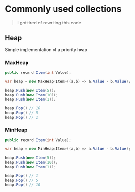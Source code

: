 # Commonly used collections
> I got tired of rewriting this code

## Heap<T>

Simple implementation of a priority heap

### MaxHeap
```csharp
public record Item(int Value);

var heap = new MaxHeap<Item>((a,b) => a.Value - b.Value);

heap.Push(new Item(5));
heap.Push(new Item(10));
heap.Push(new Item(1));

heap.Pop() // 10
heap.Pop() // 5
heap.Pop() // 1
```
### MinHeap
```csharp
public record Item(int Value);

var heap = new MinHeap<Item>((a,b) => a.Value - b.Value);

heap.Push(new Item(5));
heap.Push(new Item(10));
heap.Push(new Item(1));

heap.Pop() // 1
heap.Pop() // 5
heap.Pop() // 10
```

